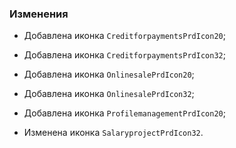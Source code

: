 ### Изменения

- Добавлена иконка `CreditforpaymentsPrdIcon20`;
- Добавлена иконка `CreditforpaymentsPrdIcon32`;
- Добавлена иконка `OnlinesalePrdIcon20`;
- Добавлена иконка `OnlinesalePrdIcon32`;
- Добавлена иконка `ProfilemanagementPrdIcon20`;

- Изменена иконка `SalaryprojectPrdIcon32`.
